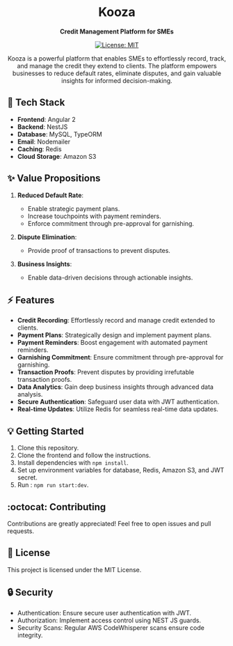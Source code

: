 <h1 align="center">Kooza</h1>

<p align="center">
  <strong>Credit Management Platform for SMEs</strong>
</p>

<p align="center">
  <a href="https://opensource.org/licenses/MIT">
    <img src="https://img.shields.io/badge/license-MIT-blue.svg" alt="License: MIT">
  </a>
</p>

<p align="center">
  Kooza is a powerful platform that enables SMEs to effortlessly record, track, and manage the credit they extend to clients. The platform empowers businesses to reduce default rates, eliminate disputes, and gain valuable insights for informed decision-making.
</p>

## :rocket: Tech Stack

- **Frontend**: Angular 2
- **Backend**: NestJS
- **Database**: MySQL, TypeORM
- **Email**: Nodemailer
- **Caching**: Redis
- **Cloud Storage**: Amazon S3

## :sparkles: Value Propositions

1. **Reduced Default Rate**:
   - Enable strategic payment plans.
   - Increase touchpoints with payment reminders.
   - Enforce commitment through pre-approval for garnishing.

2. **Dispute Elimination**:
   - Provide proof of transactions to prevent disputes.

3. **Business Insights**:
   - Enable data-driven decisions through actionable insights.

## :zap: Features

- **Credit Recording**: Effortlessly record and manage credit extended to clients.
- **Payment Plans**: Strategically design and implement payment plans.
- **Payment Reminders**: Boost engagement with automated payment reminders.
- **Garnishing Commitment**: Ensure commitment through pre-approval for garnishing.
- **Transaction Proofs**: Prevent disputes by providing irrefutable transaction proofs.
- **Data Analytics**: Gain deep business insights through advanced data analysis.
- **Secure Authentication**: Safeguard user data with JWT authentication.
- **Real-time Updates**: Utilize Redis for seamless real-time data updates.

## :bulb: Getting Started

1. Clone this repository.
1. Clone the frontend and follow the instructions.
2. Install dependencies with `npm install`.
3. Set up environment variables for database, Redis, Amazon S3, and JWT secret.
4. Run : `npm run start:dev`.

## :octocat: Contributing

Contributions are greatly appreciated! Feel free to open issues and pull requests.

## :scroll: License

This project is licensed under the MIT License.

## :lock: Security

- Authentication: Ensure secure user authentication with JWT.
- Authorization: Implement access control using NEST JS guards.
- Security Scans: Regular AWS CodeWhisperer scans ensure code integrity.
